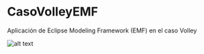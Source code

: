 # CasoVolleyEMF
Aplicación de Eclipse Modeling Framework (EMF) en el caso Volley

![alt text](http://url/to/img.png)
